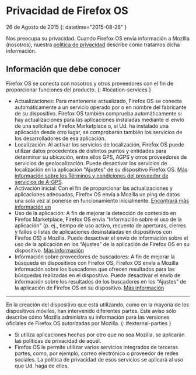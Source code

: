 # Privacidad de Firefox OS

26 de Agosto de 2015
{: datetime="2015-08-26" }

Nos preocupa su privacidad. Cuando Firefox OS envía información a Mozilla (nosotros), nuestra [política de privacidad](https://www.mozilla.org/es-ES/privacy/) describe cómo tratamos dicha información.

## Información que debe conocer

Firefox OS se conecta con nosotros y otros proveedores con el fin de proporcionar funciones del producto.
{: #location-services }

* Actualizaciones: Para mantenerse actualizado, Firefox OS se conecta automáticamente a un servicio operado por o en nombre del fabricante de su dispositivo. Firefox OS también comprueba automáticamente si hay actualizaciones para las aplicaciones instaladas mediante el envío de una solicitud a Firefox Marketplace o, si Ud. ha instalado una aplicación desde otro lugar, se comprobarán también los servicios de los desarrolladores de esa aplicación.
* Localización: Al activar los servicios de localización, Firefox OS puede utilizar datos procedentes de distintos puntos y entidades para determinar su ubicación, entre ellos GPS, AGPS y otros proveedores de servicios de geolocalización. Puede desactivar los servicios de localización en la aplicación "Ajustes" de su dispositivo Firefox OS. [Más información sobre los Términos y condiciones del proveedor de servicios de A-GPS](https://wiki.mozilla.org/Firefox_OS/AGPS_service_provider_terms).
* Activación inicial: Con el fin de proporcionar las actualizaciones y aplicaciones adecuadas, Firefox OS envía a Mozilla un ping de datos una sola vez al ponerse en funcionamiento inicialmente. [Encontrará más información en](https://wiki.mozilla.org/FirefoxOS/Metrics)
* Uso de la aplicación: A fin de mejorar la detección de contenido en Firefox Marketplace, Firefox OS envía "Información sobre el uso de la aplicación" (p. ej., tiempo de uso activo, recuento de aperturas, cierres y fallos o listas de aplicaciones desinstaladas en dispositivos con Firefox OS) a Mozilla. Puede desactivar el envío de información sobre el uso de la aplicación en los “Ajustes” de la aplicación de Firefox OS en su dispositivo. [Más información](https://wiki.mozilla.org/FirefoxOS/Metrics/App_Usage)
* Información sobre proveedores de buscadores: A fin de mejorar la búsqueda en dispositivos con Firefox OS, Firefox OS envía a Mozilla información sobre los buscadores que ofrecen resultados para las búsquedas realizadas en el dispositivo. Puede desactivar el envío de información sobre los resultados de los buscadores en los “Ajustes” de la aplicación de Firefox OS en su dispositivo. [Más información](https://wiki.mozilla.org/FirefoxOS/Metrics/App_Usage)

---------------------------------------

En la creación del dispositivo que está utilizando, como en la mayoría de los dispositivos móviles, han intervenido diferentes partes. Este aviso sólo describe cómo Mozilla administra su información para las versiones oficiales de Firefox OS autorizadas por Mozilla.
{: #external-parties }

* Si utiliza aplicaciones hechas por otro que no sea Mozilla, se aplicarán las políticas de privacidad de aquél.
* Firefox OS le permite utilizar varios servicios integrados de terceras partes, como, por ejemplo, correo electrónico o proveedor de redes sociales. La política de privacidad de esos servicios se aplicará al uso que Ud. haga de ellos.
